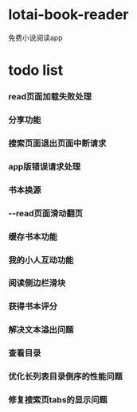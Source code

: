# lotai-book-reader
免费小说阅读app

# todo list
### read页面加载失败处理
### 分享功能
### 搜索页面退出页面中断请求
### app版错误请求处理
### 书本换源
### --read页面滑动翻页
### 缓存书本功能
### 我的小人互动功能
### 阅读侧边栏滑块
### 获得书本评分
### 解决文本溢出问题
### 查看目录
### 优化长列表目录倒序的性能问题
### 修复搜索页tabs的显示问题